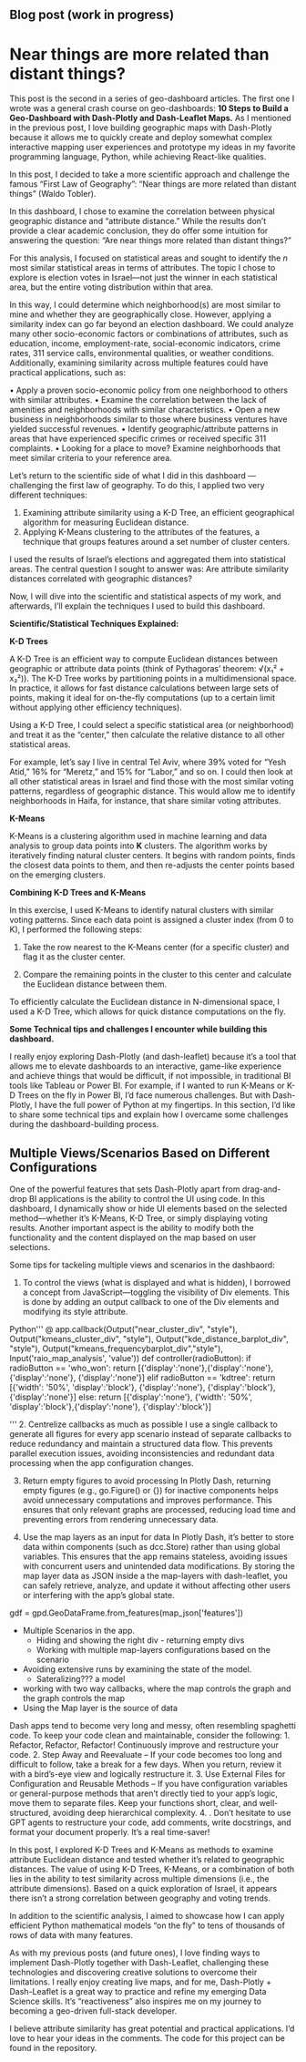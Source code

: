 
## Blog post (work in progress)

# Near things are more related than distant things?


This post is the second in a series of geo-dashboard articles. The first one I wrote was a general crash course on geo-dashboards: **10 Steps to Build a Geo-Dashboard with Dash-Plotly and Dash-Leaflet Maps.** As I mentioned in the previous post, I love building geographic maps with Dash-Plotly because it allows me to quickly create and deploy somewhat complex interactive mapping user experiences and prototype my ideas in my favorite programming language, Python, while achieving React-like qualities.

In this post, I decided to take a more scientific approach and challenge the famous “First Law of Geography”: “Near things are more related than distant things” (Waldo Tobler).

In this dashboard, I chose to examine the correlation between physical geographic distance and “attribute distance.” While the results don’t provide a clear academic conclusion, they do offer some intuition for answering the question: “Are near things more related than distant things?”

For this analysis, I focused on statistical areas and sought to identify the *n* most similar statistical areas in terms of attributes. The topic I chose to explore is election votes in Israel—not just the winner in each statistical area, but the entire voting distribution within that area.

In this way, I could determine which neighborhood(s) are most similar to mine and whether they are geographically close. However, applying a similarity index can go far beyond an election dashboard. We could analyze many other socio-economic factors or combinations of attributes, such as education, income, employment-rate, social-economic indicators, crime rates, 311 service calls, environmental qualities, or weather conditions. Additionally, examining similarity across multiple features could have practical applications, such as:

•	Apply a proven socio-economic policy from one neighborhood to others with similar attributes.
•	Examine the correlation between the lack of amenities and neighborhoods with similar characteristics.
•	Open a new business in neighborhoods similar to those where business ventures have yielded successful revenues.
•	Identify geographic/attribute patterns in areas that have experienced specific crimes or received specific 311 complaints.
•	Looking for a place to move? Examine neighborhoods that meet similar criteria to your reference area.

Let’s return to the scientific side of what I did in this dashboard — challenging the first law of geography. To do this, I applied two very different techniques:
1.	Examining attribute similarity using a K-D Tree, an efficient geographical algorithm for measuring Euclidean distance.
2.	Applying K-Means clustering to the attributes of the features, a technique that groups features around a set number of cluster centers.

I used the results of Israel’s elections and aggregated them into statistical areas. The central question I sought to answer was: Are attribute similarity distances correlated with geographic distances?

Now, I will dive into the scientific and statistical aspects of my work, and afterwards, I’ll explain the techniques I used to build this dashboard.

**Scientific/Statistical Techniques Explained:**

**K-D Trees**

A K-D Tree is an efficient way to compute Euclidean distances between geographic or attribute data points (think of Pythagoras’ theorem: √(x₁² + x₂²)). The K-D Tree works by partitioning points in a multidimensional space. In practice, it allows for fast distance calculations between large sets of points, making it ideal for on-the-fly computations (up to a certain limit without applying other efficiency techniques).

Using a K-D Tree, I could select a specific statistical area (or neighborhood) and treat it as the “center,” then calculate the relative distance to all other statistical areas.

For example, let’s say I live in central Tel Aviv, where 39% voted for “Yesh Atid,” 16% for “Meretz,” and 15% for “Labor,” and so on. I could then look at all other statistical areas in Israel and find those with the most similar voting patterns, regardless of geographic distance. This would allow me to identify neighborhoods in Haifa, for instance, that share similar voting attributes.

**K-Means**

K-Means is a clustering algorithm used in machine learning and data analysis to group data points into **K** clusters. The algorithm works by iteratively finding natural cluster centers. It begins with random points, finds the closest data points to them, and then re-adjusts the center points based on the emerging clusters.

**Combining K-D Trees and K-Means**

In this exercise, I used K-Means to identify natural clusters with similar voting patterns. Since each data point is assigned a cluster index (from 0 to K), I performed the following steps:

1.	Take the row nearest to the K-Means center (for a specific cluster) and flag it as the cluster center.

2.	Compare the remaining points in the cluster to this center and calculate the Euclidean distance between them.

To efficiently calculate the Euclidean distance in N-dimensional space, I used a K-D Tree, which allows for quick distance computations on the fly.

**Some Technical tips and challenges I encounter while building this dashboard.**

I really enjoy exploring Dash-Plotly (and dash-leaflet) because it’s a tool that allows me to elevate dashboards to an interactive, game-like experience and achieve things that would be difficult, if not impossible, in traditional BI tools like Tableau or Power BI. For example, if I wanted to run K-Means or K-D Trees on the fly in Power BI, I’d face numerous challenges. But with Dash-Plotly, I have the full power of Python at my fingertips. In this section, I’d like to share some technical tips and explain how I overcame some challenges during the dashboard-building process.


## Multiple Views/Scenarios Based on Different Configurations
One of the powerful features that sets Dash-Plotly apart from drag-and-drop BI applications is the ability to control the UI using code. In this dashboard, I dynamically show or hide UI elements based on the selected method—whether it’s K-Means, K-D Tree, or simply displaying voting results. Another important aspect is the ability to modify both the functionality and the content displayed on the map based on user selections.

Some tips for tackeling multiple views and scenarios in the dashbaord:
1. 	To control the views (what is displayed and what is hidden), I borrowed a concept from JavaScript—toggling the visibility of Div elements. This is done by adding an output callback to one of the Div elements and modifying its style attribute.

Python'''
@ app.callback(Output("near_cluster_div", "style"), Output("kmeans_cluster_div", "style"), Output("kde_distance_barplot_div", "style"), Output("kmeans_frequencybarplot_div","style"), Input('raio_map_analysis', 'value'))
def controller(radioButton):
    if radioButton == 'who_won':
        return [{'display':'none'},{'display':'none'}, {'display':'none'}, {'display':'none'}]
    elif radioButton == 'kdtree':
        return [{'width': '50%', 'display':'block'}, {'display':'none'}, {'display':'block'}, {'display':'none'}]
    else:
        return [{'display':'none'}, {'width': '50%', 'display':'block'},{'display':'none'}, {'display':'block'}]

'''
2. Centrelize callbacks as much as possible
I use a single callback to generate all figures for every app scenario instead of separate callbacks to reduce redundancy and maintain a structured data flow. This prevents parallel execution issues, avoiding inconsistencies and redundant data processing when the app configuration changes.

3. Return empty figures to avoid processing
In Plotly Dash, returning empty figures (e.g., go.Figure() or {}) for inactive components helps avoid unnecessary computations and improves performance. This ensures that only relevant graphs are processed, reducing load time and preventing errors from rendering unnecessary data.

4. Use the map layers as an input for data
In Plotly Dash, it’s better to store data within components (such as dcc.Store) rather than using global variables. This ensures that the app remains stateless, avoiding issues with concurrent users and unintended data modifications. By storing the map layer data as JSON inside a the map-layers with dash-leaflet, you can safely retrieve, analyze, and update it without affecting other users or interfering with the app’s global state.


gdf = gpd.GeoDataFrame.from_features(map_json['features'])

- Multiple Scenarios in the app.
    - Hiding and showing the right div - returning empty divs
    - Working with multiple map-layers configurations based on the scenario
- Avoiding extensive runs by examining the state of the model.
    - Sateralizing??? a model
- working with two way callbacks, where the map controls the graph and the graph controls the map
- Using the Map layer is the source of data

Dash apps tend to become very long and messy, often resembling spaghetti code. To keep your code clean and maintainable, consider the following:
	1.	Refactor, Refactor, Refactor! Continuously improve and restructure your code.
	2.	Step Away and Reevaluate – If your code becomes too long and difficult to follow, take a break for a few days. When you return, review it with a bird’s-eye view and logically restructure it.
	3.	Use External Files for Configuration and Reusable Methods – If you have configuration variables or general-purpose methods that aren’t directly tied to your app’s logic, move them to separate files. Keep your functions short, clear, and well-structured, avoiding deep hierarchical complexity.
    4. .	Don’t hesitate to use GPT agents to restructure your code, add comments, write docstrings, and format your document properly. It’s a real time-saver!

In this post, I explored K-D Trees and K-Means as methods to examine attribute Euclidean distance and tested whether it’s related to geographic distances. The value of using K-D Trees, K-Means, or a combination of both lies in the ability to test similarity across multiple dimensions (i.e., the attribute dimensions). Based on a quick exploration of Israel, it appears there isn’t a strong correlation between geography and voting trends.

In addition to the scientific analysis, I aimed to showcase how I can apply efficient Python mathematical models “on the fly” to tens of thousands of rows of data with many features.

As with my previous posts (and future ones), I love finding ways to implement Dash-Plotly together with Dash-Leaflet, challenging these technologies and discovering creative solutions to overcome their limitations. I really enjoy creating live maps, and for me, Dash-Plotly + Dash-Leaflet is a great way to practice and refine my emerging Data Science skills. It’s “reactiveness”  also inspires me on my journey to becoming a geo-driven full-stack developer.

I believe attribute similarity has great potential and practical applications. I’d love to hear your ideas in the comments. The code for this project can be found in the repository.

